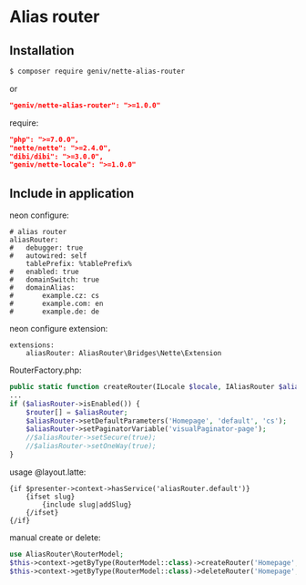 Alias router
============

Installation
------------
```sh
$ composer require geniv/nette-alias-router
```
or
```json
"geniv/nette-alias-router": ">=1.0.0"
```

require:
```json
"php": ">=7.0.0",
"nette/nette": ">=2.4.0",
"dibi/dibi": ">=3.0.0",
"geniv/nette-locale": ">=1.0.0"
```

Include in application
----------------------
neon configure:
```neon
# alias router
aliasRouter:
#   debugger: true
#   autowired: self
    tablePrefix: %tablePrefix%
#   enabled: true
#   domainSwitch: true
#   domainAlias:
#       example.cz: cs
#       example.com: en
#       example.de: de
```

neon configure extension:
```neon
extensions:
    aliasRouter: AliasRouter\Bridges\Nette\Extension
```

RouterFactory.php:
```php
public static function createRouter(ILocale $locale, IAliasRouter $aliasRouter): IRouter
...
if ($aliasRouter->isEnabled()) {
    $router[] = $aliasRouter;
    $aliasRouter->setDefaultParameters('Homepage', 'default', 'cs');
    $aliasRouter->setPaginatorVariable('visualPaginator-page');
    //$aliasRouter->setSecure(true);
    //$aliasRouter->setOneWay(true);
}
```

usage @layout.latte:
```latte
{if $presenter->context->hasService('aliasRouter.default')}
    {ifset slug}
        {include slug|addSlug}
    {/ifset}
{/if}
```

manual create or delete:
```php
use AliasRouter\RouterModel;
$this->context->getByType(RouterModel::class)->createRouter('Homepage', 'default', 'muj alias');
$this->context->getByType(RouterModel::class)->deleteRouter('Homepage', 'default');
```
